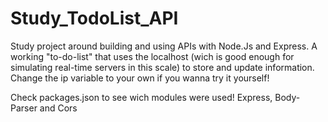 # Study_TodoList_API
Study project around building and using APIs with Node.Js and Express. A working "to-do-list" that uses the localhost (wich is good enough for simulating real-time servers in this scale) to store and update information. Change the ip variable to your own if you wanna try it yourself!


Check packages.json to see wich modules were used! Express, Body-Parser and Cors 
